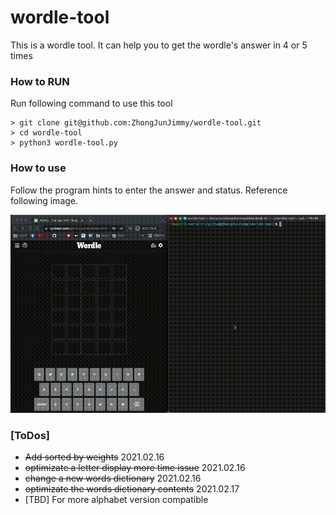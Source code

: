 # wordle-tool
This is a wordle tool. It can help you to get the wordle's answer in 4 or 5 times

### How to RUN
Run following command to use this tool

```
> git clone git@github.com:ZhongJunJimmy/wordle-tool.git
> cd wordle-tool
> python3 wordle-tool.py
```

### How to use
Follow the program hints to enter the answer and status. Reference following image.

![image](https://github.com/ZhongJunJimmy/wordle-tool/blob/main/Demo.gif?raw=true)

### [ToDos] 

- ~~Add sorted by weights~~ 2021.02.16
- ~~optimizate a letter display more time issue~~ 2021.02.16
- ~~change a new words dictionary~~ 2021.02.16
- ~~optimizate the words dictionary contents~~ 2021.02.17
- [TBD] For more alphabet version compatible 
